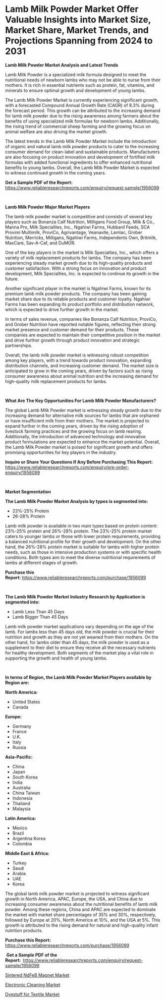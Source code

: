 <p><h1>Lamb Milk Powder Market Offer Valuable Insights into Market Size, Market Share, Market Trends, and Projections Spanning from 2024 to 2031</h1></p><p><strong>Lamb Milk Powder Market Analysis and Latest Trends</strong></p>
<p><p>Lamb Milk Powder is a specialized milk formula designed to meet the nutritional needs of newborn lambs who may not be able to nurse from their mothers. It is rich in essential nutrients such as protein, fat, vitamins, and minerals to ensure optimal growth and development of young lambs.</p><p>The Lamb Milk Powder Market is currently experiencing significant growth, with a forecasted Compound Annual Growth Rate (CAGR) of 8.3% during the forecast period. This growth can be attributed to the increasing demand for lamb milk powder due to the rising awareness among farmers about the benefits of using specialized milk formulas for newborn lambs. Additionally, the rising trend of commercial sheep farming and the growing focus on animal welfare are also driving the market growth.</p><p>The latest trends in the Lamb Milk Powder Market include the introduction of organic and natural lamb milk powder products to cater to the increasing consumer demand for clean-label and sustainable products. Manufacturers are also focusing on product innovation and development of fortified milk formulas with added functional ingredients to offer enhanced nutritional benefits to young lambs. Overall, the Lamb Milk Powder Market is expected to witness continued growth in the coming years.</p></p>
<p><strong>Get a Sample PDF of the Report:&nbsp;</strong> <a href="https://www.reliableresearchreports.com/enquiry/request-sample/1956099">https://www.reliableresearchreports.com/enquiry/request-sample/1956099</a></p>
<p>&nbsp;</p>
<p><strong>Lamb Milk Powder Major Market Players</strong></p>
<p><p>The lamb milk powder market is competitive and consists of several key players such as Bonanza Calf Nutrition, Milligans Food Group, Milk & Co., Manna Pro, Milk Specialties, Inc., Ngahiwi Farms, Hubbard Feeds, SCA Provimi Multimilk, ProviCo, Agrivantage, Veanavite, Lamlac, Grober Nutrition, Merricks, Milligans, Ngahiwi Farms, Independents Own, Britmilk, MaxCare, Sav-A-Caf, and DuMOR.</p><p>One of the key players in the market is Milk Specialties, Inc., which offers a variety of milk replacement products for lambs. The company has been experiencing steady market growth due to its high-quality products and customer satisfaction. With a strong focus on innovation and product development, Milk Specialties, Inc. is expected to continue its growth in the future.</p><p>Another significant player in the market is Ngahiwi Farms, known for its premium lamb milk powder products. The company has been gaining market share due to its reliable products and customer loyalty. Ngahiwi Farms has been expanding its product portfolio and distribution network, which is expected to drive further growth in the market.</p><p>In terms of sales revenue, companies like Bonanza Calf Nutrition, ProviCo, and Grober Nutrition have reported notable figures, reflecting their strong market presence and customer demand for their products. These companies are expected to maintain their competitive position in the market and drive further growth through product innovation and strategic partnerships.</p><p>Overall, the lamb milk powder market is witnessing robust competition among key players, with a trend towards product innovation, expanding distribution channels, and increasing customer demand. The market size is anticipated to grow in the coming years, driven by factors such as rising consumer awareness about animal nutrition and the increasing demand for high-quality milk replacement products for lambs.</p></p>
<p>&nbsp;</p>
<p><strong>What Are The Key Opportunities For Lamb Milk Powder Manufacturers?</strong></p>
<p><p>The global Lamb Milk Powder market is witnessing steady growth due to the increasing demand for alternative milk sources for lambs that are orphaned or have insufficient milk from their mothers. The market is projected to expand further in the coming years, driven by the rising adoption of livestock farming practices and the growing focus on lamb rearing. Additionally, the introduction of advanced technology and innovative product formulations are expected to enhance the market potential. Overall, the Lamb Milk Powder market is poised for significant growth and offers promising opportunities for key players in the industry.</p></p>
<p><strong>Inquire or Share Your Questions If Any Before Purchasing This Report:</strong> <a href="https://www.reliableresearchreports.com/enquiry/pre-order-enquiry/1956099">https://www.reliableresearchreports.com/enquiry/pre-order-enquiry/1956099</a></p>
<p>&nbsp;</p>
<p><strong>Market Segmentation</strong></p>
<p><strong>The Lamb Milk Powder Market Analysis by types is segmented into:</strong></p>
<p><ul><li>23%-25% Protein</li><li>26-28% Protein</li></ul></p>
<p><p>Lamb milk powder is available in two main types based on protein content: 23%-25% protein and 26%-28% protein. The 23%-25% protein market caters to younger lambs or those with lower protein requirements, providing a balanced nutritional profile for their growth and development. On the other hand, the 26%-28% protein market is suitable for lambs with higher protein needs, such as those in intensive production systems or with specific health conditions. Both types aim to meet the diverse nutritional requirements of lambs at different stages of growth.</p></p>
<p><strong>Purchase this Report:&nbsp;</strong><a href="https://www.reliableresearchreports.com/purchase/1956099">https://www.reliableresearchreports.com/purchase/1956099</a></p>
<p>&nbsp;</p>
<p><strong>The Lamb Milk Powder Market Industry Research by Application is segmented into:</strong></p>
<p><ul><li>Lamb Less Than 45 Days</li><li>Lamb Bigger Than 45 Days</li></ul></p>
<p><p>Lamb milk powder market applications vary depending on the age of the lamb. For lambs less than 45 days old, the milk powder is crucial for their nutrition and growth as they are not yet weaned from their mothers. On the other hand, for lambs older than 45 days, the milk powder is used as a supplement to their diet to ensure they receive all the necessary nutrients for healthy development. Both segments of the market play a vital role in supporting the growth and health of young lambs.</p></p>
<p>&nbsp;</p>
<p><strong>In terms of Region, the Lamb Milk Powder Market Players available by Region are:</strong></p>
<p>
    <p> <strong> North America: </strong>
        <ul>
            <li>United States</li>
            <li>Canada</li>
        </ul>
        </p> 
    <p> <strong> Europe: </strong>
        <ul>
            <li>Germany</li>
            <li>France</li>
            <li>U.K.</li>
            <li>Italy</li>
            <li>Russia</li>
        </ul>
        </p> 
    <p> <strong> Asia-Pacific: </strong>
        <ul>
            <li>China</li>
            <li>Japan</li>
            <li>South Korea</li>
            <li>India</li>
            <li>Australia</li>
            <li>China Taiwan</li>
            <li>Indonesia</li>
            <li>Thailand</li>
            <li>Malaysia</li>
        </ul>
        </p> 
    <p> <strong> Latin America: </strong>
        <ul>
            <li>Mexico</li>
            <li>Brazil</li>
            <li>Argentina Korea</li>
            <li>Colombia</li>
        </ul>
        </p> 
    <p> <strong> Middle East & Africa: </strong>
        <ul>
            <li>Turkey</li>
            <li>Saudi</li>
            <li>Arabia</li>
            <li>UAE</li>
            <li>Korea</li>
        </ul>
    </p>
    </p>
<p><p>The global lamb milk powder market is projected to witness significant growth in North America, APAC, Europe, the USA, and China due to increasing consumer awareness about the nutritional benefits of lamb milk powder. Among these regions, China and APAC are expected to dominate the market with market share percentages of 35% and 30%, respectively, followed by Europe at 20%, North America at 10%, and the USA at 5%. This growth is attributed to the rising demand for natural and high-quality infant nutrition products.</p></p>
<p><strong>Purchase this Report: </strong><a href="https://www.reliableresearchreports.com/purchase/1956099">https://www.reliableresearchreports.com/purchase/1956099</a></p>
<p>&nbsp;<strong>Get a Sample PDF of the Report:&nbsp;&nbsp;</strong><a href="https://www.reliableresearchreports.com/enquiry/request-sample/1956099">https://www.reliableresearchreports.com/enquiry/request-sample/1956099</a></p>
<p><strong></strong></p>
<p><p><a href="https://github.com/mauripalmi/Market-Research-Report-List-2/blob/main/sintered-ndfeb-magnet-market.md">Sintered NdFeB Magnet Market</a></p><p><a href="https://github.com/redneck06/Market-Research-Report-List-2/blob/main/electronic-cleaning-market.md">Electronic Cleaning Market</a></p><p><a href="https://github.com/nicoletavirag/Market-Research-Report-List-2/blob/main/dyestuff-for-textile-market.md">Dyestuff for Textile Market</a></p></p>